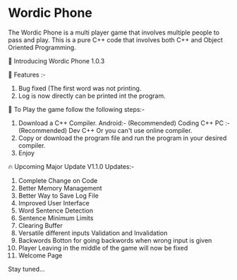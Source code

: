 # Wordic Phone
The Wordic Phone is a multi player game that involves multiple people to pass and play. This is a pure C++ code that involves both C++ and Object Oriented Programming. 

🎊 Introducing Wordic Phone 1.0.3 
 
🎉 Features :-
1. Bug fixed (The first word was not printing.
2. Log is now directly can be printed int the program.

🤔 To Play the game follow the following steps:-
1. Download a C++ Compiler.
   Android:- (Recommended) Coding C++
   PC :- (Recommended) Dev C++
   Or you can't use online compiler.
2. Copy or download the program file and run the program in your desired compiler.
3. Enjoy 


🔥 Upcoming Major Update V1.1.0
Updates:-
1.  Complete Change on Code
2.  Better Memory Management
3.  Better Way to Save Log File 
4.  Improved User Interface
5.  Word Sentence Detection
6.  Sentence Minimum Limits
7.  Clearing Buffer
8.  Versatile different inputs Validation and Invalidation
9.  Backwords Botton for going backwords when wrong input is given
10. Player Leaving in the middle of the game will now be fixed
11. Welcome Page

Stay tuned... 
